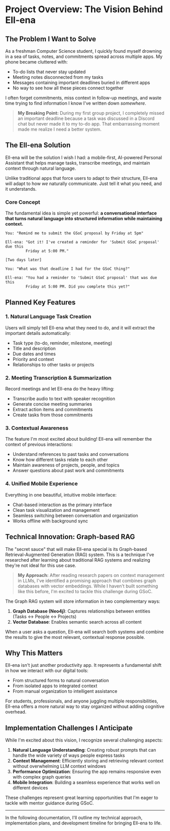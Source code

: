 # Project Overview: The Vision Behind Ell-ena

## The Problem I Want to Solve

As a freshman Computer Science student, I quickly found myself drowning in a sea of tasks, notes, and commitments spread across multiple apps. My phone became cluttered with:

- To-do lists that never stay updated
- Meeting notes disconnected from my tasks
- Messages containing important deadlines buried in different apps
- No way to see how all these pieces connect together

I often forget commitments, miss context in follow-up meetings, and waste time trying to find information I know I've written down *somewhere*. 

> **My Breaking Point:** During my first group project, I completely missed an important deadline because a task was discussed in a Discord chat but never made it to my to-do app. That embarrassing moment made me realize I need a better system.

## The Ell-ena Solution

Ell-ena will be the solution I wish I had: a mobile-first, AI-powered Personal Assistant that helps manage tasks, transcribe meetings, and maintain context through natural language.

Unlike traditional apps that force users to adapt to their structure, Ell-ena will adapt to how *we* naturally communicate. Just tell it what you need, and it understands.

### Core Concept

The fundamental idea is simple yet powerful: **a conversational interface that turns natural language into structured information while maintaining context.**

```
You: "Remind me to submit the GSoC proposal by Friday at 5pm"

Ell-ena: "Got it! I've created a reminder for 'Submit GSoC proposal' due this 
         Friday at 5:00 PM."

[Two days later]

You: "What was that deadline I had for the GSoC thing?"

Ell-ena: "You had a reminder to 'Submit GSoC proposal' that was due this 
         Friday at 5:00 PM. Did you complete this yet?"
```

## Planned Key Features

### 1. Natural Language Task Creation

Users will simply tell Ell-ena what they need to do, and it will extract the important details automatically:
- Task type (to-do, reminder, milestone, meeting)
- Title and description
- Due dates and times
- Priority and context
- Relationships to other tasks or projects

### 2. Meeting Transcription & Summarization

Record meetings and let Ell-ena do the heavy lifting:
- Transcribe audio to text with speaker recognition
- Generate concise meeting summaries
- Extract action items and commitments
- Create tasks from those commitments

### 3. Contextual Awareness

The feature I'm most excited about building! Ell-ena will remember the context of previous interactions:
- Understand references to past tasks and conversations
- Know how different tasks relate to each other
- Maintain awareness of projects, people, and topics
- Answer questions about past work and commitments

### 4. Unified Mobile Experience

Everything in one beautiful, intuitive mobile interface:
- Chat-based interaction as the primary interface
- Clean task visualization and management
- Seamless switching between conversation and organization
- Works offline with background sync

## Technical Innovation: Graph-based RAG

The "secret sauce" that will make Ell-ena special is its Graph-based Retrieval-Augmented Generation (RAG) system. This is a technique I've researched after learning about traditional RAG systems and realizing they're not ideal for this use case.

> **My Approach:** After reading research papers on context management in LLMs, I've identified a promising approach that combines graph databases with vector embeddings. While I haven't built something like this before, I'm excited to tackle this challenge during GSoC.

The Graph RAG system will store information in two complementary ways:
1. **Graph Database (Neo4j)**: Captures relationships between entities (Tasks ↔ People ↔ Projects)
2. **Vector Database**: Enables semantic search across all content

When a user asks a question, Ell-ena will search both systems and combine the results to give the most relevant, contextual response possible.

## Why This Matters

Ell-ena isn't just another productivity app. It represents a fundamental shift in how we interact with our digital tools:

- From structured forms to natural conversation
- From isolated apps to integrated context
- From manual organization to intelligent assistance

For students, professionals, and anyone juggling multiple responsibilities, Ell-ena offers a more natural way to stay organized without adding cognitive overhead.

## Implementation Challenges I Anticipate

While I'm excited about this vision, I recognize several challenging aspects:

1. **Natural Language Understanding**: Creating robust prompts that can handle the wide variety of ways people express tasks
2. **Context Management**: Efficiently storing and retrieving relevant context without overwhelming LLM context windows
3. **Performance Optimization**: Ensuring the app remains responsive even with complex graph queries
4. **Mobile Integration**: Building a seamless experience that works well on different devices

These challenges represent great learning opportunities that I'm eager to tackle with mentor guidance during GSoC.

---

In the following documentation, I'll outline my technical approach, implementation plans, and development timeline for bringing Ell-ena to life. 